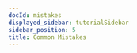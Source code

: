 ```yaml
---
docId: mistakes
displayed_sidebar: tutorialSidebar
sidebar_position: 5
title: Common Mistakes
---
```

